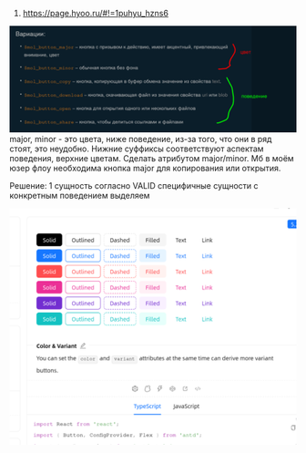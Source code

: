 1) https://page.hyoo.ru/#!=1puhyu_hzns6

![buttons](buttons.png)
major, minor - это цвета, ниже поведение, из-за того, что они в ряд стоят, это неудобно. Нижние суффиксы соответствуют аспектам поведения, верхние цветам.
Сделать атрибутом major/minor. Мб в моём юзер флоу необходима кнопка major для копирования или открытия. 

Решение: 1 сущность согласно VALID
специфичные сущности с конкретным поведением выделяем

![antd buttons](antd.png)

